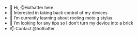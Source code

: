 - 👋 Hi, @Hothatter here
- 👀 Interested in taking back control of my devices
- 🌱 I’m currently learning about rooting moto g stylus
- 💞️ I’m looking for any tips so I don't turn my device into a brick
- 📫 Contact @hothatter

<!---
Hothatter/Hothatter is a ✨ special ✨ repository because its `README.md` (this file) appears on your GitHub profile.
You can click the Preview link to take a look at your changes.
--->
